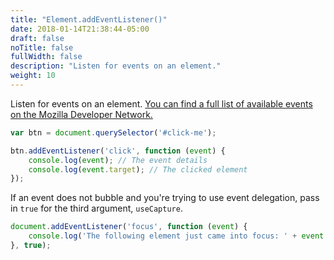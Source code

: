 ```yaml
---
title: "Element.addEventListener()"
date: 2018-01-14T21:38:44-05:00
draft: false
noTitle: false
fullWidth: false
description: "Listen for events on an element."
weight: 10
---
```


Listen for events on an element. [You can find a full list of available events on the Mozilla Developer Network.](https://developer.mozilla.org/en-US/docs/Web/Events)

```javascript
var btn = document.querySelector('#click-me');

btn.addEventListener('click', function (event) {
	console.log(event); // The event details
	console.log(event.target); // The clicked element
});
```

If an event does not bubble and you're trying to use event delegation, pass in `true` for the third argument, `useCapture`.

```js
document.addEventListener('focus', function (event) {
	console.log('The following element just came into focus: ' + event.target);
}, true);
```